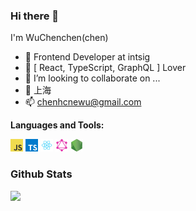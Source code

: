 ### Hi there 👋

I'm WuChenchen(chen)

- 🔭 Frontend Developer at intsig
- 🌱 \[ React, TypeScript, GraphQL \] Lover
- 👯 I’m looking to collaborate on ...
- 📍 上海
- 📫 chenhcnewu@gmail.com

<!-- More details on [wuchenchen.me](https://wuchenchen.com/). -->

**Languages and Tools:**  

<code><img height="20" src="https://raw.githubusercontent.com/github/explore/80688e429a7d4ef2fca1e82350fe8e3517d3494d/topics/javascript/javascript.png"></code>
<code><img height="20" src="https://raw.githubusercontent.com/github/explore/80688e429a7d4ef2fca1e82350fe8e3517d3494d/topics/typescript/typescript.png"></code>
<code><img height="20" src="https://raw.githubusercontent.com/github/explore/80688e429a7d4ef2fca1e82350fe8e3517d3494d/topics/react/react.png"></code>
<code><img height="20" src="https://raw.githubusercontent.com/github/explore/5c058a388828bb5fde0bcafd4bc867b5bb3f26f3/topics/graphql/graphql.png"></code>
<code><img height="20" src="https://raw.githubusercontent.com/github/explore/80688e429a7d4ef2fca1e82350fe8e3517d3494d/topics/nodejs/nodejs.png"></code>

### Github Stats

![](https://github-readme-stats.vercel.app/api?username=cc7gs&hide_title=true&show_icons=true&icon_color=007aff&text_color=333&bg_color=fff)
